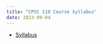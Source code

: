 ```yaml
---
title: "CPSC 110 Course Syllabus"
date: 2023-09-04
---
```


* [Syllabus](https://geoffwoollard.github.io/teaching/cpsc110_2023wt1/syllabus.md.html)
